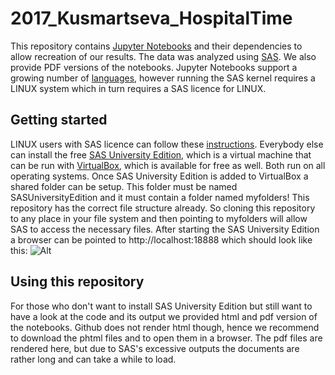 # 2017_Kusmartseva_HospitalTime

This repository contains [Jupyter Notebooks](http://jupyter.org/) and their dependencies to allow recreation of our results. 
The data was analyzed using [SAS](http://www.sas.com/en_us/home.html). We also provide PDF versions of the notebooks.
Jupyter Notebooks support a growing number of [languages](https://github.com/jupyter/jupyter/wiki/Jupyter-kernels), however running the SAS kernel requires a LINUX system which in turn requires a SAS licence for LINUX.


## Getting started

LINUX users with SAS licence can follow these [instructions](https://github.com/sassoftware/sas_kernel). Everybody else can install the free [SAS University Edition](www.sas.com/en_us/software/university-edition.html#), which is a virtual machine that can be run with [VirtualBox](https://www.virtualbox.org/), which is available for free as well. Both run on all operating systems.
Once SAS University Edition is added to VirtualBox a shared folder can be setup. This folder must be named SASUniversityEdition and it must contain a folder named myfolders! This repository has the correct file structure already. So cloning this repository to any place in your file system and then pointing to myfolders will allow SAS to access the necessary files. 
After starting the SAS University Edition a browser can be pointed to http://localhost:18888 which should look like this: ![Alt](localhost18888.png)

## Using this repository

For those who don't want to install SAS University Edition but still want to have a look at the code and its output we provided html and pdf version of the notebooks. Github does not render html though, hence we recommend to download the phtml files and to open them in a browser. The pdf files are rendered here, but due to SAS's excessive outputs the documents are rather long and can take a while to load.


